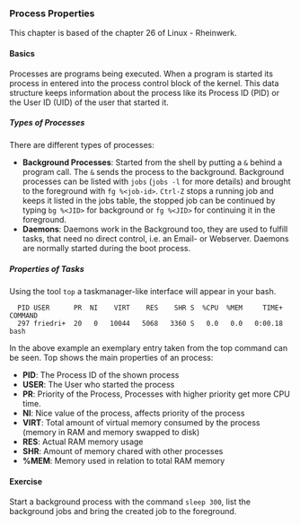 ### Process Properties
This chapter is based of the chapter 26 of Linux - Rheinwerk.

#### Basics
Processes are programs being executed. When a program is started its process in entered into the process control block of the kernel. This data structure keeps 
information about the process like its Process ID (PID) or the User ID (UID) of the user that started it.

##### Types of Processes
There are different types of processes:
- **Background Processes**: Started from the shell by putting a `&` behind a program call. The `&` sends the process to the background. Background processes can be listed with `jobs` (`jobs -l` for more details) and brought to the foreground with `fg %<job-id>`. `Ctrl-Z` stops a running job and keeps it listed in the jobs table, the stopped job can be continued by typing `bg %<JID>` for background or `fg %<JID>` for continuing it in the foreground.
- **Daemons**: Daemons work in the Background too, they are used to fulfill tasks, that need no direct control, i.e. an Email- or Webserver. Daemons are normally started during the boot process.


##### Properties of Tasks

Using the tool `top` a taskmanager-like interface will appear in your bash.

~~~~~
  PID USER      PR  NI    VIRT    RES    SHR S  %CPU  %MEM     TIME+ COMMAND
  297 friedri+  20   0   10044   5068   3360 S   0.0   0.0   0:00.18 bash
~~~~~

In the above example an exemplary entry taken from the top command can be seen.
Top shows the main properties of an process:
- **PID**: The Process ID of the shown process
- **USER**: The User who started the process
- **PR**: Priority of the Process, Processes with higher priority get more CPU time.
- **NI**: Nice value of the process, affects priority of the process
- **VIRT**: Total amount of virtual memory consumed by the process (memory in RAM and memory swapped to disk)
- **RES**: Actual RAM memory usage
- **SHR**: Amount of memory chared with other processes
- **%MEM**: Memory used in relation to total RAM memory

#### Exercise
Start a background process with the command `sleep 300`, list the background jobs and bring the created job to the foreground.
